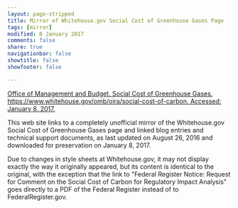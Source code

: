 ```yaml
---
layout: page-stripped
title: Mirror of Whitehouse.gov Social Cost of Greenhouse Gases Page
tags: [mirror]
modified: 8 January 2017
comments: false
share: true
navigationbar: false
showtitle: false
showfooter: false

---
```

  
[Office of Management and Budget. Social Cost of Greenhouse Gases. https://www.whitehouse.gov/omb/oira/social-cost-of-carbon. Accessed: January 8, 2017.](./www.whitehouse.gov/omb/oira/social-cost-of-carbon.html)

This web site links to a completely unofficial mirror of the Whitehouse.gov Social Cost of Greenhouse Gases page and linked blog entries and technical support documents, as last updated on August 26, 2016 and downloaded for preservation on January 8, 2017. 

Due to changes in style sheets at Whitehouse.gov, it may not display exactly the way it originally appeared, but its content is identical to the original, with the exception that the link to "Federal Register Notice: Request for Comment on the Social Cost of Carbon for Regulatory Impact Analysis" goes directly to a PDF of the Federal Register instead of to FederalRegister.gov.

